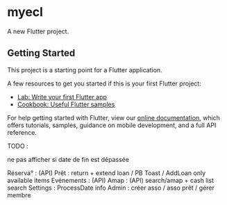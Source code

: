 # myecl

A new Flutter project.

## Getting Started

This project is a starting point for a Flutter application.

A few resources to get you started if this is your first Flutter project:

- [Lab: Write your first Flutter app](https://flutter.dev/docs/get-started/codelab)
- [Cookbook: Useful Flutter samples](https://flutter.dev/docs/cookbook)

For help getting started with Flutter, view our
[online documentation](https://flutter.dev/docs), which offers tutorials,
samples, guidance on mobile development, and a full API reference.

TODO :

ne pas afficher si date de fin est dépassée

Réserva° : (API)
Prêt : return + extend loan / PB Toast / AddLoan only available items
Evénements : (API)
Amap : (API) search/amap + cash list search
Settings : ProcessDate info
Admin : créer asso / asso prêt / gérer membre
